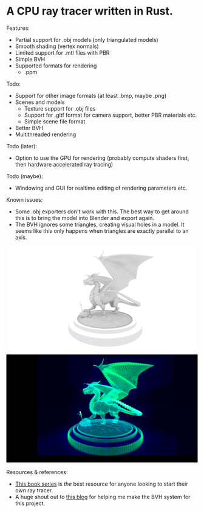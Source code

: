 # A CPU ray tracer written in Rust.

Features:
- Partial support for .obj models (only triangulated models)
- Smooth shading (vertex normals)
- Limited support for .mtl files with PBR
- Simple BVH
- Supported formats for rendering
    - .ppm

Todo:
- Support for other image formats (at least .bmp, maybe .png)
- Scenes and models
    - Texture support for .obj files
    - Support for .gltf format for camera support, better PBR materials etc.
    - Simple scene file format
- Better BVH
- Multithreaded rendering

Todo (later):
- Option to use the GPU for rendering (probably compute shaders first, then hardware accelerated ray tracing)

Todo (maybe):
- Windowing and GUI for realtime editing of rendering parameters etc.

Known issues:
- Some .obj exporters don't work with this. The best way to get around this is to bring the model into Blender and export again.
- The BVH ignores some triangles, creating visual holes in a model. It seems like this only happens when triangles are exactly parallel to an axis.

![](dragon.png)
![](dragon_debug.png)

Resources & references:
- [This book series](https://raytracing.github.io/) is *the* best resource for anyone looking to start their own ray tracer.
- A huge shout out to [this blog](https://jacco.ompf2.com/2022/04/13/how-to-build-a-bvh-part-1-basics/) for helping me make the BVH system for this project.
